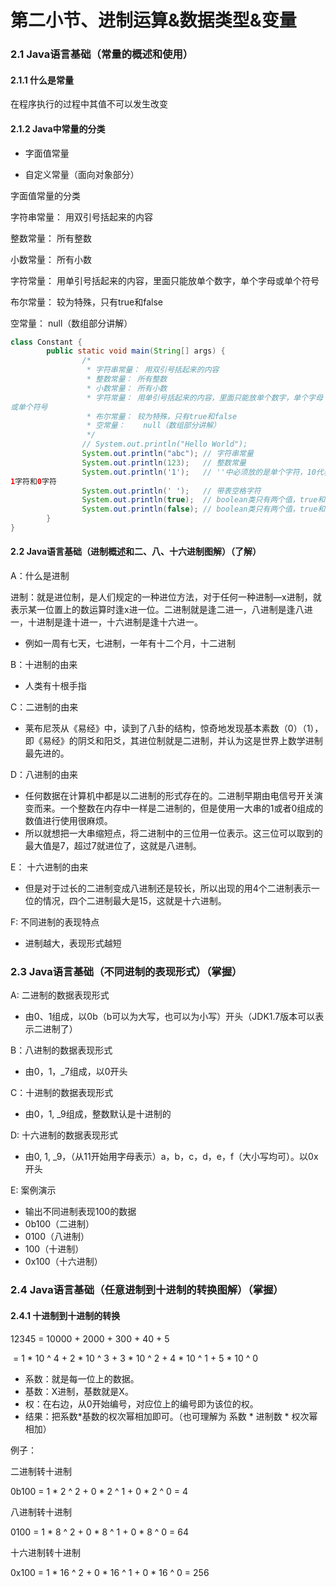 # 第二小节、进制运算&数据类型&变量

### 2.1 Java语言基础（常量的概述和使用）

#### 2.1.1 什么是常量

在程序执行的过程中其值不可以发生改变

#### 2.1.2 Java中常量的分类

- 字面值常量

- 自定义常量（面向对象部分）

字面值常量的分类

字符串常量： 用双引号括起来的内容

整数常量： 所有整数

小数常量： 所有小数

字符常量： 用单引号括起来的内容，里面只能放单个数字，单个字母或单个符号

布尔常量： 较为特殊，只有true和false

空常量：    null（数组部分讲解）

```java
class Constant {
        public static void main(String[] args) {
                /*
                 * 字符串常量： 用双引号括起来的内容
                 * 整数常量： 所有整数
                 * 小数常量： 所有小数
                 * 字符常量： 用单引号括起来的内容，里面只能放单个数字，单个字母
或单个符号
                 * 布尔常量： 较为特殊，只有true和false
                 * 空常量：    null（数组部分讲解）
                 */
                // System.out.println("Hello World");
                System.out.println("abc"); // 字符串常量
                System.out.println(123);   // 整数常量
                System.out.println('1');   // ''中必须放的是单个字符，10代表的是
1字符和0字符
                System.out.println(' ');   // 带表空格字符
                System.out.println(true);  // boolean类只有两个值，true和false
                System.out.println(false); // boolean类只有两个值，true和fasle
        }
}
```
#### 2.2 Java语言基础（进制概述和二、八、十六进制图解）（了解）

A：什么是进制

进制：就是进位制，是人们规定的一种进位方法，对于任何一种进制—x进制，就表示某一位置上的数运算时逢x进一位。二进制就是逢二进一，八进制是逢八进一，十进制是逢十进一，十六进制是逢十六进一。

* 例如一周有七天，七进制，一年有十二个月，十二进制

B：十进制的由来

- 人类有十根手指

C：二进制的由来

- 莱布尼茨从《易经》中，读到了八卦的结构，惊奇地发现基本素数（0）（1），即《易经》的阴爻和阳爻，其进位制就是二进制，并认为这是世界上数学进制最先进的。

D：八进制的由来

- 任何数据在计算机中都是以二进制的形式存在的。二进制早期由电信号开关演变而来。一个整数在内存中一样是二进制的，但是使用一大串的1或者0组成的数值进行使用很麻烦。
- 所以就想把一大串缩短点，将二进制中的三位用一位表示。这三位可以取到的最大值是7，超过7就进位了，这就是八进制。

E： 十六进制的由来

- 但是对于过长的二进制变成八进制还是较长，所以出现的用4个二进制表示一位的情况，四个二进制最大是15，这就是十六进制。

F: 不同进制的表现特点

- 进制越大，表现形式越短



### 2.3 Java语言基础（不同进制的表现形式）（掌握）

A: 二进制的数据表现形式

- 由0、1组成，以0b（b可以为大写，也可以为小写）开头（JDK1.7版本可以表示二进制了）

B：八进制的数据表现形式

- 由0，1，_7组成，以0开头

C：十进制的数据表现形式

- 由0，1, _9组成，整数默认是十进制的

D: 十六进制的数据表现形式

- 由0, 1, _9，（从11开始用字母表示）a，b，c，d，e，f（大小写均可）。以0x开头

E: 案例演示

- 输出不同进制表现100的数据
- 0b100（二进制）
- 0100（八进制）
- 100（十进制）
- 0x100（十六进制）

### 2.4  Java语言基础（任意进制到十进制的转换图解）（掌握）

#### 2.4.1 十进制到十进制的转换

12345 = 10000 + 2000 + 300 + 40 + 5

​            = 1 * 10 ^ 4 + 2 * 10 ^ 3 + 3 * 10 ^ 2 + 4 * 10 ^ 1 + 5 * 10 ^ 0

- 系数：就是每一位上的数据。
- 基数：X进制，基数就是X。
- 权：在右边，从0开始编号，对应位上的编号即为该位的权。
- 结果：把系数*基数的权次幂相加即可。（也可理解为 系数 * 进制数 * 权次幂相加）

例子：

二进制转十进制

0b100 = 1 * 2 ^ 2 + 0 * 2 ^ 1 + 0 * 2 ^ 0 = 4

八进制转十进制

0100 =  1 * 8 ^ 2 + 0 * 8 ^ 1 + 0 * 8 ^ 0 = 64

十六进制转十进制

0x100 = 1 * 16 ^ 2 + 0 * 16 ^ 1 + 0 * 16 ^ 0 = 256





































